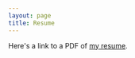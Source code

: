 ```yaml
---
layout: page
title: Resume
---
```

Here's a link to a PDF of [my resume](/bloc/docs/Nilay-Patel-Resume-Steely.pdf).
